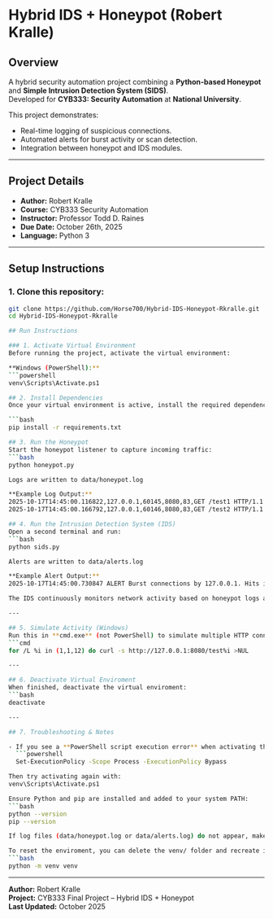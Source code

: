 # Hybrid IDS + Honeypot (Robert Kralle)

## Overview
A hybrid security automation project combining a **Python-based Honeypot** and **Simple Intrusion Detection System (SIDS)**.  
Developed for **CYB333: Security Automation** at **National University**.

This project demonstrates:
- Real-time logging of suspicious connections.
- Automated alerts for burst activity or scan detection.
- Integration between honeypot and IDS modules.

---

## Project Details
- **Author:** Robert Kralle  
- **Course:** CYB333 Security Automation  
- **Instructor:** Professor Todd D. Raines  
- **Due Date:** October 26th, 2025  
- **Language:** Python 3

---

## Setup Instructions
### 1. Clone this repository:
```bash
git clone https://github.com/Horse700/Hybrid-IDS-Honeypot-Rkralle.git
cd Hybrid-IDS-Honeypot-Rkralle

## Run Instructions

### 1. Activate Virtual Environment
Before running the project, activate the virtual environment:

**Windows (PowerShell):**
```powershell
venv\Scripts\Activate.ps1

## 2. Install Dependencies
Once your virtual environment is active, install the required dependencies:

```bash
pip install -r requirements.txt

## 3. Run the Honeypot
Start the honeypot listener to capture incoming traffic:
```bash
python honeypot.py

Logs are written to data/honeypot.log

**Example Log Output:**
2025-10-17T14:45:00.116822,127.0.0.1,60145,8080,83,GET /test1 HTTP/1.1
2025-10-17T14:45:00.166792,127.0.0.1,60146,8080,83,GET /test2 HTTP/1.1

## 4. Run the Intrusion Detection System (IDS)
Open a second terminal and run:
```bash
python sids.py

Alerts are written to data/alerts.log

**Example Alert Output:**
2025-10-17T14:45:00.730847 ALERT Burst connections by 127.0.0.1. Hits in 10s >= 10

The IDS continuously monitors network activity based on honeypot logs and triggers alerts when the number of connections from a single IP exceeds the defined threshold. All alerts are stored in `data/alerts.log` for later review.

---

## 5. Simulate Activity (Windows)
Run this in **cmd.exe** (not PowerShell) to simulate multiple HTTP connections and trigger IDS alerts:
```cmd
for /L %i in (1,1,12) do curl -s http://127.0.0.1:8080/test%i >NUL

---

## 6. Deactivate Virtual Enviroment
When finished, deactivate the virtual enviroment:
```bash
deactivate

---

## 7. Troubleshooting & Notes

- If you see a **PowerShell script execution error** when activating the virtual environment, run:
  ```powershell
  Set-ExecutionPolicy -Scope Process -ExecutionPolicy Bypass

Then try activating again with:
venv\Scripts\Activate.ps1

Ensure Python and pip are installed and added to your system PATH:
```bash
python --version
pip --version

If log files (data/honeypot.log or data/alerts.log) do not appear, make sure the /data folder exists in your project directory.

To reset the enviroment, you can delete the venv/ folder and recreate it:
```bash
python -m venv venv

```

---

**Author:** Robert Kralle  
**Project:** CYB333 Final Project – Hybrid IDS + Honeypot  
**Last Updated:** October 2025
